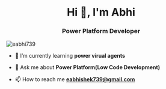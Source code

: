 <h1 align="center">Hi 👋, I'm Abhi</h1>
<h3 align="center">Power Platform Developer</h3>

<p align="left"> <img src="https://komarev.com/ghpvc/?username=eabhi739&label=Profile%20views&color=0e75b6&style=flat" alt="eabhi739" /> </p>

- 🌱 I’m currently learning **power virual agents**

- 💬 Ask me about **Power Platform(Low Code Development)**

- 📫 How to reach me **eabhishek739@gmail.com**


<p align="left">
</p>
